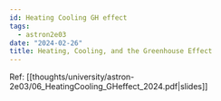```yaml
---
id: Heating Cooling GH effect
tags:
  - astron2e03
date: "2024-02-26"
title: Heating, Cooling, and the Greenhouse Effect
---
```


Ref: [[thoughts/university/astron-2e03/06_HeatingCooling_GHeffect_2024.pdf|slides]]
